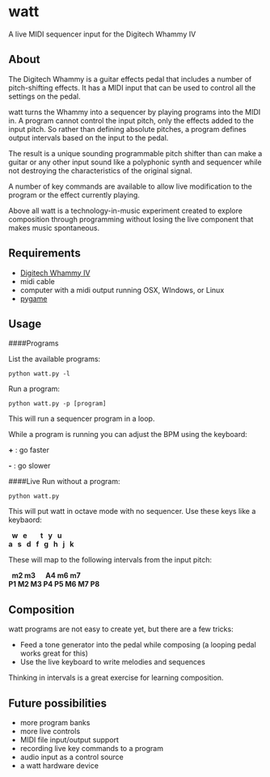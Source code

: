 watt
====
A live MIDI sequencer input for the Digitech Whammy IV

About
----

The Digitech Whammy is a guitar effects pedal that includes a number of pitch-shifting effects. It has a MIDI input that can be used to control all the settings on the pedal.

watt turns the Whammy into a sequencer by playing programs into the MIDI in.  A program cannot control the input pitch, only the effects added to the input pitch.  So rather than defining absolute pitches, a program defines output intervals based on the input to the pedal.

The result is a unique sounding programmable pitch shifter than can make a guitar or any other input sound like a polyphonic synth and sequencer while not destroying the characteristics of the original signal.

A number of key commands are available to allow live modification to the program or the effect currently playing.

Above all watt is a technology-in-music experiment created to explore composition through programming without losing the live component that makes music spontaneous.

Requirements
----

- [Digitech Whammy IV](http://en.wikipedia.org/wiki/DigiTech_Whammy#DigiTech_Whammy_IV)
- midi cable
- computer with a midi output running OSX, WIndows, or Linux
- [pygame](http://www.pygame.org/)

Usage
----

####Programs

List the available programs:

    python watt.py -l

Run a program:

    python watt.py -p [program]

This will run a sequencer program in a loop.

While a program is running you can adjust the BPM using the keyboard:

**+** : go faster

**-** : go slower

####Live
Run without a program:

    python watt.py

This will put watt in octave mode with no sequencer.  Use these keys like a keybaord:


**&nbsp; w &nbsp; e &nbsp;&nbsp;&nbsp;&nbsp;&nbsp;&nbsp; t &nbsp; y &nbsp; u**  
**a &nbsp; s &nbsp; d &nbsp; f &nbsp; g &nbsp; h &nbsp; j &nbsp; k**

These will map to the following intervals from the input pitch:

**&nbsp; m2 m3 &nbsp;&nbsp;&nbsp;&nbsp; A4 m6 m7**  
**P1 M2 M3 P4 P5 M6 M7 P8**

Composition
---
watt programs are not easy to create yet, but there are a few tricks:

- Feed a tone generator into the pedal while composing (a looping pedal works great for this)
- Use the live keyboard to write melodies and sequences

Thinking in intervals is a great exercise for learning composition.

Future possibilities
----

- more program banks
- more live controls
- MIDI file input/output support
- recording live key commands to a program
- audio input as a control source
- a watt hardware device
